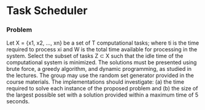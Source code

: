 # Task Scheduler


### Problem
Let X = {x1, x2, ..., xn} be a set of T computational tasks; where ti is the time required to process xi and W is the total time available for processing in the system. Select the subset of tasks Z ⊂ X such that the idle time of the computational system is minimized. The solutions must be presented using brute force, a greedy algorithm, and dynamic programming, as studied in the lectures. The group may use the random set generator provided in the course materials. The implementations should investigate: (a) the time required to solve each instance of the proposed problem and (b) the size of the largest possible set with a solution provided within a maximum time of 5 seconds.